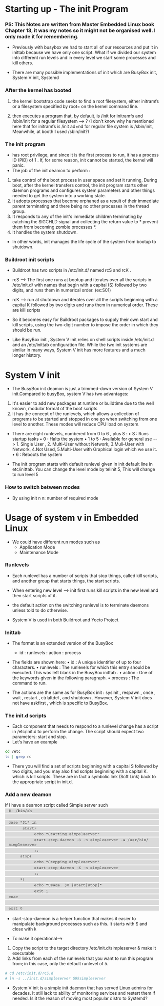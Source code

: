 # Starting up - The init Program
### PS: This Notes are written from Master Embedded Linux book Chapter 13, it was my notes so it might not be organised well. I only made it for remembering.

- Previously with busybox we had to start all of our resources and put it in inittab because we have only one script. What if we divided our system into different run levels and in every level we start some processes and kill others.

- There are many possible implementations of init which are BusyBox init, System V init, Systemd

### After the kernel has booted 
1. the kernel bootstrap code seeks to find a root filesystem, either initramfs or a filesystem specified by root= on the kernel command line.

2. then executes a program that, by default, is /init for initramfs and /sbin/init for a regular filesystem --> ? (I don't know why he mentioned here that for initramfs is /init ad=nd for regular file system is /sbin/init, Meanwhile, at booth I used /sbin/init?)

### The init program 
- has root privilege, and since it is the first process to run, it has a process ID (PID) of 1 . If, for some reason, init cannot be started, the kernel will panic.
- The job of the init deamon to perform :
1. take control of the boot process in user space and set it running, During boot, after the kernel transfers control, the init program starts other daemon programs and configures system parameters and other things needed to get the system into a working state.
2. It adopts processes that become orphaned as a result of their immediate parent terminating and there being no other processes in the thread group.
3. It responds to any of the init's immediate children terminating by catching the SIGCHLD signal and collecting the return value to * prevent them from becoming zombie processes *.
4. It handles the system shutdown.

- In other words, init manages the life cycle of the system from bootup to shutdown.

### Buildroot init scripts
- Buildroot has two scripts in /etc/init.d/ named rcS and rcK .
- rcS --> The first one runs at bootup and iterates over all the scripts in /etc/init.d/ with names that begin with a capital (S) followed by two digits, and runs them in numerical order. (ex:S01)
- rcK --> run at shutdown and iterates over all the scripts beginning with a capital K followed by two digits and runs them in numerical order. These are kill scripts

- So it becomes easy for Buildroot packages to supply their own start and kill scripts, using the two-digit number to impose the order in which they should be run.

- Like BusyBox init , System V init relies on shell scripts inside /etc/init.d and an /etc/inittab configuration file. While the two init systems are similar in many ways, System V init has more features and a much longer history.

# System V init

- The BusyBox init deamon is just a trimmed-down version of System V init.Compared to busyBox, system V has two advantages:
1. It's easier to add new packages at runtime or buildtime due to the well known, modular format of the boot scripts.
2. It has the concept of the runlevels, which allows a collection of progrems to be started and stopped in one go when switching from one level to another. These modes will reduce CPU load on system.
- There are eight runlevels, numbered from 0 to 6 , plus S :
• S : Runs startup tasks
• 0 : Halts the system
• 1 to 5 : Available for general use --> 1. Single User , 2. Multi-User without Network, 3.Muli-User with Network, 4.Not Used, 5.Multi-User with Graphical login which we use it. 
• 6 : Reboots the system  

- The init program starts with default runlevel given in init default line in etc/inittab. You can change the level mode by telinit 5, This will change to run level 5

### How to switch between modes
- By using init n 
n: number of required mode

# Usage of system v in Embedded Linux
- We could have different run modes such as 
    - Application Mode
    - Maintenance Mode

### Runlevels
- Each runlevel has a number of scripts that stop things, called kill scripts, and another group that starts things, the start scripts.
- When entering new level --> init first runs kill scripts in the new level and then start scripts of it.
- the default action on the switching runlevel is to terminate daemons unless told to do otherwise.

- System V is used in both Buildroot and Yocto Project.

### Inittab
- The format is an extended version of the BusyBox 
    - id : runlevels : action : process

- The fields are shown here:
• id : A unique identifier of up to four characters.
• runlevels : The runlevels for which this entry should be executed. This was left blank in the BusyBox inittab .
• action : One of the keywords given in the following paragraph.
• process : The command to run.

- The actions are the same as for BusyBox init : sysinit , respawn , once , wait , restart , ctrlaltdel , and shutdown . However, System V init does not have askfirst , which is specific to BusyBox.

### The init.d scripts
- Each component that needs to respond to a runlevel change has a script in /etc/init.d to perform the change. The script should expect two parameters: start and stop.
- Let's have an example 
``` bash
cd /etc
ls | grep rc 
```
- There you will find a set of scripts beginning with a capital S followed by two digits, and you may also find scripts beginning with a capital K. which is kill scripts. These are in fact a symbolic link (Soft Link) back to the appropriate script in init.d.

### Add a new deamon
If I have a deamon script called Simple server such
![Deamon_script](./DeamonScript.png)
- start-stop-daemon is a helper function that makes it easier to manipulate background processes such as this. It starts with S and close with k

- To make it operational--> 
1. Copy the script to the target directory /etc/init.d/simpleserver & make it executable
2. Add links from each of the runlevels that you want to run this program from; in this case, only the default runlevel of 5.
``` bash
# cd /etc/init.d/rcS.d
# ln -s ../init.d/simpleserver S99simpleserver
```

- System V init is a simple init daemon that has served Linux admins for decades. It still lack to ability of monitoring services and restert them if needed. Is it the reason of moving most popular distro to Systemd?


